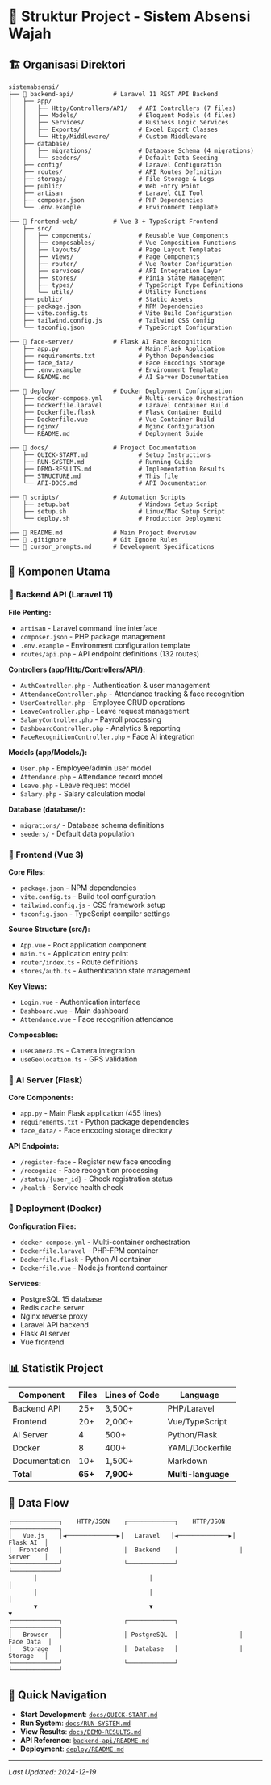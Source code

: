 # 📁 Struktur Project - Sistem Absensi Wajah

## 🏗️ Organisasi Direktori

```
sistemabsensi/
├── 📂 backend-api/           # Laravel 11 REST API Backend
│   ├── app/
│   │   ├── Http/Controllers/API/   # API Controllers (7 files)
│   │   ├── Models/                 # Eloquent Models (4 files)
│   │   ├── Services/               # Business Logic Services
│   │   ├── Exports/                # Excel Export Classes
│   │   └── Http/Middleware/        # Custom Middleware
│   ├── database/
│   │   ├── migrations/             # Database Schema (4 migrations)
│   │   └── seeders/                # Default Data Seeding
│   ├── config/                     # Laravel Configuration
│   ├── routes/                     # API Routes Definition
│   ├── storage/                    # File Storage & Logs
│   ├── public/                     # Web Entry Point
│   ├── artisan                     # Laravel CLI Tool
│   ├── composer.json               # PHP Dependencies
│   └── .env.example                # Environment Template
│
├── 📂 frontend-web/          # Vue 3 + TypeScript Frontend
│   ├── src/
│   │   ├── components/             # Reusable Vue Components
│   │   ├── composables/            # Vue Composition Functions
│   │   ├── layouts/                # Page Layout Templates
│   │   ├── views/                  # Page Components
│   │   ├── router/                 # Vue Router Configuration
│   │   ├── services/               # API Integration Layer
│   │   ├── stores/                 # Pinia State Management
│   │   ├── types/                  # TypeScript Type Definitions
│   │   └── utils/                  # Utility Functions
│   ├── public/                     # Static Assets
│   ├── package.json                # NPM Dependencies
│   ├── vite.config.ts              # Vite Build Configuration
│   ├── tailwind.config.js          # Tailwind CSS Config
│   └── tsconfig.json               # TypeScript Configuration
│
├── 📂 face-server/           # Flask AI Face Recognition
│   ├── app.py                      # Main Flask Application
│   ├── requirements.txt            # Python Dependencies
│   ├── face_data/                  # Face Encodings Storage
│   ├── .env.example                # Environment Template
│   └── README.md                   # AI Server Documentation
│
├── 📂 deploy/                # Docker Deployment Configuration
│   ├── docker-compose.yml          # Multi-service Orchestration
│   ├── Dockerfile.laravel          # Laravel Container Build
│   ├── Dockerfile.flask            # Flask Container Build
│   ├── Dockerfile.vue              # Vue Container Build
│   ├── nginx/                      # Nginx Configuration
│   └── README.md                   # Deployment Guide
│
├── 📂 docs/                  # Project Documentation
│   ├── QUICK-START.md              # Setup Instructions
│   ├── RUN-SYSTEM.md               # Running Guide
│   ├── DEMO-RESULTS.md             # Implementation Results
│   ├── STRUCTURE.md                # This file
│   └── API-DOCS.md                 # API Documentation
│
├── 📂 scripts/               # Automation Scripts
│   ├── setup.bat                   # Windows Setup Script
│   ├── setup.sh                    # Linux/Mac Setup Script
│   └── deploy.sh                   # Production Deployment
│
├── 📄 README.md              # Main Project Overview
├── 📄 .gitignore             # Git Ignore Rules
└── 📄 cursor_prompts.md      # Development Specifications
```

## 🔧 Komponen Utama

### 🎯 Backend API (Laravel 11)

**File Penting:**

- `artisan` - Laravel command line interface
- `composer.json` - PHP package management
- `.env.example` - Environment configuration template
- `routes/api.php` - API endpoint definitions (132 routes)

**Controllers (app/Http/Controllers/API/):**

- `AuthController.php` - Authentication & user management
- `AttendanceController.php` - Attendance tracking & face recognition
- `UserController.php` - Employee CRUD operations
- `LeaveController.php` - Leave request management
- `SalaryController.php` - Payroll processing
- `DashboardController.php` - Analytics & reporting
- `FaceRecognitionController.php` - Face AI integration

**Models (app/Models/):**

- `User.php` - Employee/admin user model
- `Attendance.php` - Attendance record model
- `Leave.php` - Leave request model
- `Salary.php` - Salary calculation model

**Database (database/):**

- `migrations/` - Database schema definitions
- `seeders/` - Default data population

### 🎨 Frontend (Vue 3)

**Core Files:**

- `package.json` - NPM dependencies
- `vite.config.ts` - Build tool configuration
- `tailwind.config.js` - CSS framework setup
- `tsconfig.json` - TypeScript compiler settings

**Source Structure (src/):**

- `App.vue` - Root application component
- `main.ts` - Application entry point
- `router/index.ts` - Route definitions
- `stores/auth.ts` - Authentication state management

**Key Views:**

- `Login.vue` - Authentication interface
- `Dashboard.vue` - Main dashboard
- `Attendance.vue` - Face recognition attendance

**Composables:**

- `useCamera.ts` - Camera integration
- `useGeolocation.ts` - GPS validation

### 🤖 AI Server (Flask)

**Core Components:**

- `app.py` - Main Flask application (455 lines)
- `requirements.txt` - Python package dependencies
- `face_data/` - Face encoding storage directory

**API Endpoints:**

- `/register-face` - Register new face encoding
- `/recognize` - Face recognition processing
- `/status/{user_id}` - Check registration status
- `/health` - Service health check

### 🐳 Deployment (Docker)

**Configuration Files:**

- `docker-compose.yml` - Multi-container orchestration
- `Dockerfile.laravel` - PHP-FPM container
- `Dockerfile.flask` - Python AI container
- `Dockerfile.vue` - Node.js frontend container

**Services:**

- PostgreSQL 15 database
- Redis cache server
- Nginx reverse proxy
- Laravel API backend
- Flask AI server
- Vue frontend

## 📊 Statistik Project

| Component     | Files   | Lines of Code | Language           |
| ------------- | ------- | ------------- | ------------------ |
| Backend API   | 25+     | 3,500+        | PHP/Laravel        |
| Frontend      | 20+     | 2,000+        | Vue/TypeScript     |
| AI Server     | 4       | 500+          | Python/Flask       |
| Docker        | 8       | 400+          | YAML/Dockerfile    |
| Documentation | 10+     | 1,500+        | Markdown           |
| **Total**     | **65+** | **7,900+**    | **Multi-language** |

## 🔄 Data Flow

```
┌─────────────┐    HTTP/JSON    ┌─────────────┐    HTTP/JSON    ┌─────────────┐
│   Vue.js    │◄──────────────►│   Laravel   │◄──────────────►│   Flask AI  │
│  Frontend   │                 │  Backend    │                 │   Server    │
└─────────────┘                 └─────────────┘                 └─────────────┘
       │                               │                               │
       │                               │                               │
       ▼                               ▼                               ▼
┌─────────────┐                 ┌─────────────┐                 ┌─────────────┐
│   Browser   │                 │ PostgreSQL  │                 │  Face Data  │
│   Storage   │                 │  Database   │                 │   Storage   │
└─────────────┘                 └─────────────┘                 └─────────────┘
```

## 🚀 Quick Navigation

- **Start Development**: [`docs/QUICK-START.md`](QUICK-START.md)
- **Run System**: [`docs/RUN-SYSTEM.md`](RUN-SYSTEM.md)
- **View Results**: [`docs/DEMO-RESULTS.md`](DEMO-RESULTS.md)
- **API Reference**: [`backend-api/README.md`](../backend-api/README.md)
- **Deployment**: [`deploy/README.md`](../deploy/README.md)

---

_Last Updated: 2024-12-19_
